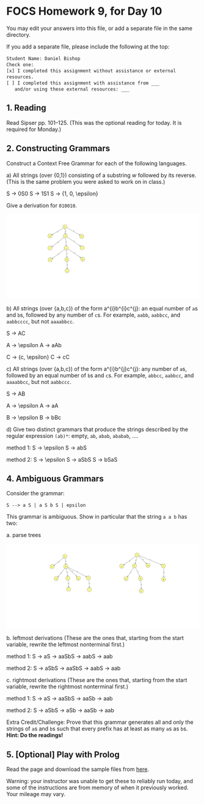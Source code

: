 # FOCS Homework 9, for Day 10

You may edit your answers into this file, or add a separate file in the same directory.

If you add a separate file, please include the following at the top:

```
Student Name: Daniel Bishop
Check one:
[x] I completed this assignment without assistance or external resources.
[ ] I completed this assignment with assistance from ___
   and/or using these external resources: ___
```

## 1. Reading

Read Sipser pp. 101–125. (This was the optional reading for today. It is required for Monday.)

## 2. Constructing Grammars

Construct a Context Free Grammar for each of the following languages.

a) All strings (over {0,1}) consisting of a substring _w_ followed by its reverse. (This is the same problem you were asked to work on in class.)

S -> 0S0
S -> 1S1
S -> {1, 0, \epsilon}

Give a derivation for `010010`.

![derivation](/day9/010010.png)

b) All strings (over {a,b,c}) of the form a^{i}b^{i}c^{j}: an equal number of `a`s and `b`s, followed by any number of `c`s. For example, `aabb`, `aabbcc`, and `aabbcccc`, but not `aaaabbcc`.

S -> AC

A -> \epsilon
A -> aAb

C -> {c, \epsilon}
C -> cC

c) All strings (over {a,b,c}) of the form a^{i}b^{j}c^{j}: any number of `a`s, followed by an equal number of `b`s and `c`s. For example, `abbcc`, `aabbcc`, and `aaaabbcc`, but not `aabbccc`.

S -> AB

A -> \epsilon
A -> aA

B -> \epsilon
B -> bBc

d) Give two distinct grammars that produce the strings described by the regular expression `(ab)*`: empty, `ab`, `abab`, `ababab`, ….

method 1:
S -> \epsilon
S -> abS

method 2:
S -> \epsilon
S -> aSbS
S -> bSaS

## 4. Ambiguous Grammars

Consider the grammar:

    S --> a S | a S b S | epsilon 

This grammar is ambiguous. Show in particular that the string `a a b` has
two:

a. parse trees

![ambiguous](/day9/ambiguous.png)

b. leftmost derivations (These are the ones that, starting from the start variable, rewrite the leftmost nonterminal first.)

method 1:
S -> aS -> aaSbS -> aabS -> aab

method 2:
S -> aSbS -> aaSbS -> aabS -> aab

c. rightmost derivations (These are the ones that, starting from the start variable, rewrite the rightmost nonterminal first.)

method 1:
S -> aS -> aaSbS -> aaSb -> aab

method 2:
S -> aSbS -> aSb -> aaSb -> aab

Extra Credit/Challenge: Prove that this grammar generates all and only the strings of `a`s and `b`s such that every prefix has at least as many `a`s as `b`s. **Hint: Do the readings!**

## 5. [Optional] Play with Prolog

Read the page and download the sample files from [here](https://sites.google.com/site/focs16fall/prolog).

Warning: your instructor was unable to get these to reliably run today, and some of the instructions are from memory of when it previously worked. Your mileage may vary.